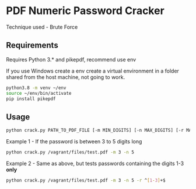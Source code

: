 # PDF Numeric Password Cracker
Technique used - Brute Force

## Requirements
Requires Python 3.* and pikepdf, recommend use env

If you use Windows create a env create a virtual environment in a folder shared from the host machine, not going to work.

```sh
python3.8 -m venv ~/env 
source ~/env/bin/activate
pip install pikepdf
``` 

## Usage
```sh
python crack.py PATH_TO_PDF_FILE [-m MIN_DIGITS] [-n MAX_DIGITS] [-r MATCHING_REGEX]
``` 

Example 1 - If the password is between 3 to 5 digits long
```sh
python crack.py /vagrant/files/test.pdf -m 3 -n 5
```

Example 2 - Same as above, but tests passwords containing the digits 1-3 **only**
```sh
python crack.py /vagrant/files/test.pdf -m 3 -n 5 -r ^[1-3]+$
```
